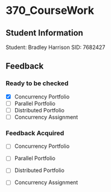 # 370_CourseWork
## Student Information
Student: Bradley Harrison
SID: 7682427

## Feedback
### Ready to be checked
- [x] Concurrency Portfolio
- [ ] Parallel Portfolio
- [ ] Distributed Portfolio
- [ ] Concurrency Assignment

### Feedback Acquired
- [ ] Concurrency Portfolio
- [ ] Parallel Portfolio
- [ ] Distributed Portfolio
- [ ] Concurrency Assignment

